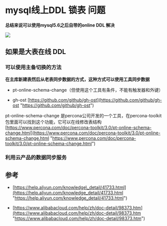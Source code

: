 # mysql线上DDL 锁表 问题

**总结来说可以使用mysql5.6之后自带的online DDL 解决**

![](https://cdn.nlark.com/yuque/0/2020/png/1069608/1605060340639-58b31b4b-69d8-4848-90aa-6180e0c836c5.png)

## 如果是大表在线 DDL

### 可以使用主备切换的方法

**在主库新建表然后从老表同步数据的方式，这种方式可以使用工具同步数据**

*   pt-online-schema-change（但使用这个工具有条件，不能有触发器和外键）

*   gh-ost [https://github.com/github/gh-ost](https://github.com/github/gh-ost "https://github.com/github/gh-ost")

pt-online-schema-change 是percona公司开发的一个工具，在percona-toolkit包里面可以找到这个功能，它可以在线修改表结构 [https://www.percona.com/doc/percona-toolkit/3.0/pt-online-schema-change.html](https://www.percona.com/doc/percona-toolkit/3.0/pt-online-schema-change.html "https://www.percona.com/doc/percona-toolkit/3.0/pt-online-schema-change.html")

### 利用云产品的数据同步服务

## 参考

*   [https://help.aliyun.com/knowledge\_detail/41733.html](https://help.aliyun.com/knowledge_detail/41733.html "https://help.aliyun.com/knowledge_detail/41733.html")

*   [https://www.alibabacloud.com/help/zh/doc-detail/98373.htm](https://www.alibabacloud.com/help/zh/doc-detail/98373.htm "https://www.alibabacloud.com/help/zh/doc-detail/98373.htm")
